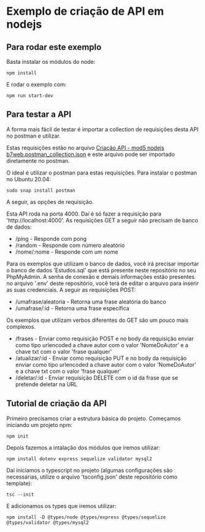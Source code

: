 # Exemplo de criação de API em nodejs

## Para rodar este exemplo

Basta instalar os módulos do node:

```
npm install
```

E rodar o exemplo com:

```
npm run start-dev
```

## Para testar a API

A forma mais fácil de testar é importar a collection de requisições desta API no postman e utilizar.

Estas requisições estão no arquivo [Criação API - mod5 nodejs b7web.postman_collection.json](https://github.com/Dirack/Estudos/blob/master/nodejs/criacao__API/projeto_base/Cria%C3%A7%C3%A3o%20API%20-%20mod5%20nodejs%20b7web.postman_collection.json) e este arquivo pode ser importado diretamente no postman.

O ideal é utilizar o postman para estas requisições. Para instalar o postman no Ubuntu 20.04:

```
sudo snap install postman
```

A seguir, as opções de requisição.

Esta API roda na porta 4000. Daí é só fazer a requisição para
'http://localhost:4000'. As requisições GET a seguir não precisam de banco de dados:

- /ping - Responde com pong
- /random -  Responde com número aleatório
- /nome/:nome - Responde com um nome

Para os exemplos que utilizam o banco de dados, você irá precisar importar o banco de dados 'Estudos.sql' que está presente neste repositório no seu PhpMyAdmin.
A senha de conexão e demais informações estão presentes no arquivo '.env' deste repositório, você terá de editar o arquivo para inserir as suas credenciais.
A seguir as requisições POST:

- /umafrase/aleatoria - Retorna uma frase aleatória do banco
- /umafrase/:id - Retorna uma frase específica

Os exemplos que utilizam verbos diferentes do GET são um pouco mais complexos.

- /frases - Enviar como requisição POST e no body da requisição enviar como tipo urlencoded a chave autor com o valor 'NomeDoAutor' e a chave txt com o valor 'frase qualquer'
- /atualizar/:id - Enviar como requisição PUT e no body da requisição enviar como tipo urlencoded a chave autor com o valor 'NomeDoAutor' e a chave txt com o valor 'frase qualquer'
- /deletar/:id - Enviar requisição DELETE com o id da frase que se pretende deletar na URL

## Tutorial de criação da API

Primeiro precisamos criar a estrutura básica do projeto. Começamos iniciando um projeto npm:

```
npm init
```

Depois fazemos a intalação dos módulos que iremos utilizar:

```
npm install dotenv express sequelize validator mysql2
```

Daí iniciamos o typescript no projeto (algumas configurações são necessárias, utilize o arquivo 'tsconfig.json' deste repositório como template):

```
tsc --init
```

E adicionamos os types que iremos utilizar:

```
npm install -D @types/node @types/express @types/sequelize @types/validator @types/mysql2
```

